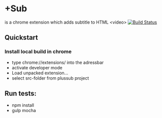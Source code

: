 # +Sub
is a chrome extension which adds subtitle to HTML &lt;video>
[![Build Status](https://travis-ci.org/ste-xx/plussub.svg?branch=master)](https://travis-ci.org/ste-xx/plussub)

## Quickstart

### Install local build in chrome
- type chrome://extensions/ into the adressbar
- activate developer mode
- Load unpacked extension...
- select src-folder from plussub project

## Run tests:
- npm install
- gulp mocha
